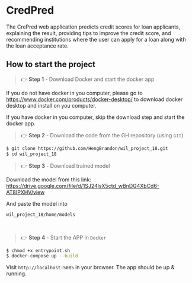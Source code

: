 # CredPred

The CrePred web application predicts credit scores for loan applicants, explaining the result, providing tips to improve the credit score, and recommending institutions where the user can apply for a loan along with the loan acceptance rate.

## How to start the project
> 👉 **Step 1** - Download Docker and start the docker app

If you do not have docker in you computer, please go to https://www.docker.com/products/docker-desktop/ to download docker desktop and install on you computer.

If you have docker in you computer, skip the download step and start the docker app.

> 👉 **Step 2** - Download the code from the GH repository (using `GIT`) 

```bash
$ git clone https://github.com/HengBrandon/wil_project_18.git
$ cd wil_project_18
```

> 👉 **Step 3** - Download trained model 

Download the model from this link: https://drive.google.com/file/d/1SJ24lsX5ctd_wBnDG4XbCd6-AT8IPXHV/view

And paste the model into
```
wil_project_18/home/models
```

<br />

> 👉 **Step 4** - Start the APP in `Docker`

```bash
$ chmod +x entrypoint.sh
$ docker-compose up --build 
```

Visit `http://localhost:5085` in your browser. The app should be up & running.
